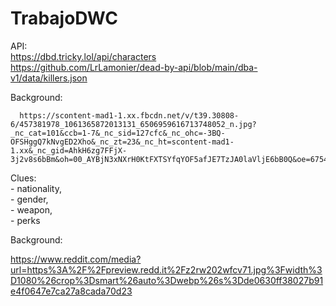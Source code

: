 # TrabajoDWC <br>
API:<br>  https://dbd.tricky.lol/api/characters <br>
      https://github.com/LrLamonier/dead-by-api/blob/main/dba-v1/data/killers.json

Background: <br>

      https://scontent-mad1-1.xx.fbcdn.net/v/t39.30808-6/457381978_1061365872013131_6506959616713748052_n.jpg?_nc_cat=101&ccb=1-7&_nc_sid=127cfc&_nc_ohc=-3BQ-OFSHggQ7kNvgED2Xho&_nc_zt=23&_nc_ht=scontent-mad1-1.xx&_nc_gid=AhkH6zg7FFjX-3j2v8s6bBm&oh=00_AYBjN3xNXrH0KtFXTSYfqYOF5afJE7TzJA0laVljE6bB0Q&oe=6754EB0A
      
Clues:<br>
      - nationality, <br>
      - gender, <br>
      - weapon, <br>
      - perks <br>

Background: <br>

https://www.reddit.com/media?url=https%3A%2F%2Fpreview.redd.it%2Fz2rw202wfcv71.jpg%3Fwidth%3D1080%26crop%3Dsmart%26auto%3Dwebp%26s%3Dde0630ff38027b91e4f0647e7ca27a8cada70d23
